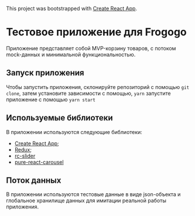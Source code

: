 This project was bootstrapped with [Create React App](https://github.com/facebook/create-react-app).

# Тестовое приложение для Frogogo
Приложение представляет собой MVP-корзину товаров, с потоком mock-данных и минимальной функциональностью.

## Запуск приложения
Чтобы запустить приложения, склонируйте репозиторий с помощью
```git clone```,
затем установите зависимости с помощью, 
```yarn```
запустите приложение с помощью
```yarn start```

## Используемые библиотеки
В приложении используются следующие библиотеки:
+ [Create React App](https://github.com/facebook/create-react-app);
+ [Redux](https://github.com/reduxjs/redux);
+ [rc-slider](https://github.com/schrodinger/rc-slider)
+ [pure-react-carousel](https://github.com/express-labs/pure-react-carousel#readme)

## Поток данных
В приложении используются тестовые данные в виде json-объекта и глобальное хранилище данных для имитации реальной работы приложения.

